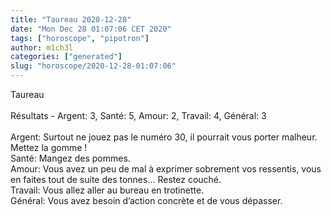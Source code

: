 ```yaml
---
title: "Taureau 2020-12-28"
date: "Mon Dec 28 01:07:06 CET 2020"
tags: ["horoscope", "pipotron"]
author: m1ch3l
categories: ["generated"]
slug: "horoscope/2020-12-28-01:07:06"
---
```


Taureau<br>
<br>
Résultats - Argent: 3, Santé: 5, Amour: 2, Travail: 4, Général: 3<br>
<br>
Argent:  Surtout ne jouez pas le numéro 30, il pourrait vous porter malheur. Mettez la gomme !<br>
Santé:   Mangez des pommes. <br>
Amour:   Vous avez un peu de mal à exprimer sobrement vos ressentis, vous en faites tout de suite des tonnes... Restez couché.<br>
Travail: Vous allez aller au bureau en trotinette. <br>
Général: Vous avez besoin d’action concrète et de vous dépasser.<br>
